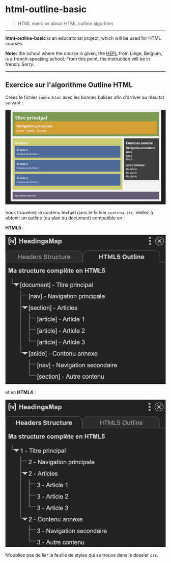 # html-outline-basic

> HTML exercise about HTML outline algorithm

* * *

**html-outline-basic** is an educational project, which will be used for HTML courses.

**Note:** the school where the course is given, the [HEPL](http://www.hepl.be) from Liège, Belgium, is a french-speaking school. From this point, the instruction will be in french. Sorry.

* * *

## Exercice sur l'algorithme Outline HTML

Créez le fichier `index.html` avec les bonnes balises afin d'arriver au résultat suivant :

![Résultat attendu](./assets-starter/rendu.png)


Vous trouverez le contenu textuel dans le fichier `contenu.txt`.
Veillez à obtenir un outline (ou plan du document) compatible en :

**HTML5** : 

![Résultat attendu](./assets-starter/outline-html5.png)

et en **HTML4** :

![Résultat attendu](./assets-starter/outline-html4.png)

N'oubliez pas de lier la feuille de styles qui se trouve dans le dossier `css`.